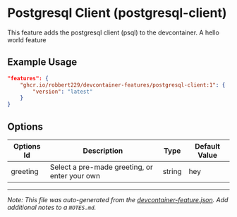
# Postgresql Client (postgresql-client)

This feature adds the postgresql client (psql) to the devcontainer. 
A hello world feature

## Example Usage

```json
"features": {
    "ghcr.io/robbert229/devcontainer-features/postgresql-client:1": {
        "version": "latest"
    }
}
```

## Options

| Options Id | Description | Type | Default Value |
|-----|-----|-----|-----|
| greeting | Select a pre-made greeting, or enter your own | string | hey |



---

_Note: This file was auto-generated from the [devcontainer-feature.json](https://github.com/devcontainers/feature-starter/blob/main/src/hello/devcontainer-feature.json).  Add additional notes to a `NOTES.md`._
